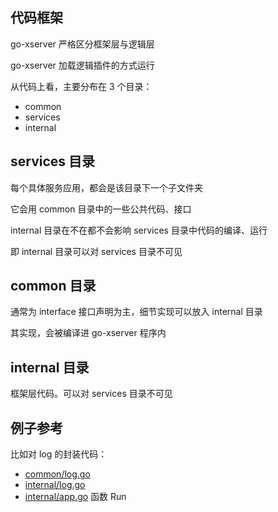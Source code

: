 ## 代码框架

go-xserver 严格区分框架层与逻辑层

go-xserver 加载逻辑插件的方式运行

从代码上看，主要分布在 3 个目录：

- common
- services
- internal

## services 目录

每个具体服务应用，都会是该目录下一个子文件夹

它会用 common 目录中的一些公共代码、接口

internal 目录在不在都不会影响 services 目录中代码的编译、运行

即 internal 目录可以对 services 目录不可见

## common 目录

通常为 interface 接口声明为主，细节实现可以放入 internal 目录

其实现，会被编译进 go-xserver 程序内

## internal 目录

框架层代码。可以对 services 目录不可见

## 例子参考

比如对 log 的封装代码：

- [common/log.go](../common/log.go)
- [internal/log.go](../internal/components/log.go)
- [internal/app.go](../internal/app.go) 函数 Run
